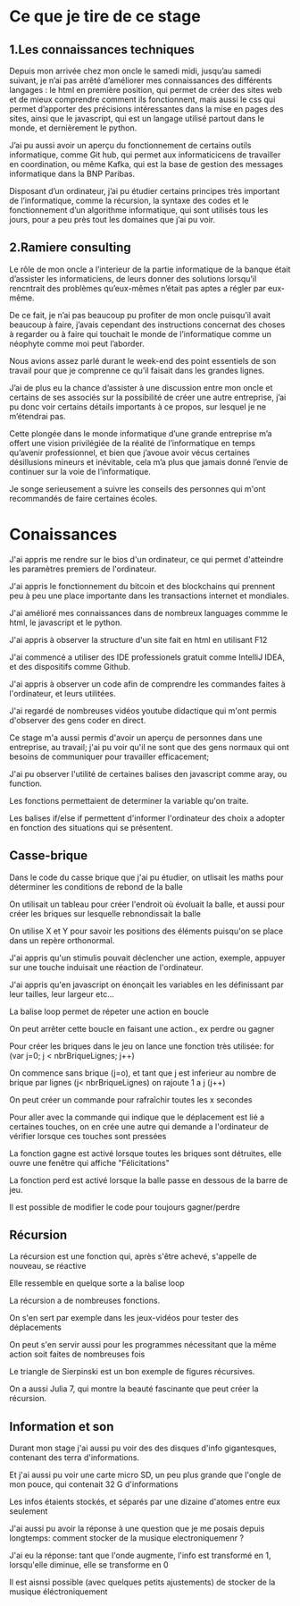 # Ce que je tire de ce stage
## 1.Les connaissances techniques
Depuis mon arrivée chez mon oncle le samedi midi, jusqu’au samedi suivant, je n’ai pas arrêté d’améliorer mes connaissances des différents langages : le html en première position, qui permet de créer des sites web et de mieux comprendre comment ils fonctionnent, mais aussi le css qui permet d’apporter des précisions intéressantes dans la mise en pages des sites, ainsi que le javascript, qui est un langage utilisé partout dans le monde, et dernièrement le python.
 
 J’ai pu aussi avoir un aperçu du fonctionnement de certains outils informatique, comme Git hub, qui permet aux informaticicens de travailler en coordination, ou même Kafka, qui est la base de gestion des messages informatique dans la BNP Paribas.
  
 Disposant d’un ordinateur, j’ai pu étudier certains principes très important de l’informatique, comme la récursion, la syntaxe des codes et le fonctionnement d’un algorithme informatique, qui sont utilisés tous les jours, pour a peu près tout les domaines que j’ai pu voir.

## 2.Ramiere consulting
Le rôle de mon oncle a l’interieur de la partie informatique de la banque était d’assister les informaticiens, de leurs donner des solutions lorsqu’il rencntrait des problèmes qu’eux-mêmes n’était pas aptes a régler par eux-même.
 
 De ce fait, je n’ai pas beaucoup pu profiter de mon oncle puisqu’il avait beaucoup à faire, j’avais cependant des instructions concernat des choses à regarder ou à faire qui touchait le monde de l’informatique comme un néophyte comme moi peut l’aborder.
  
  Nous avions assez parlé durant le week-end des point essentiels de son travail pour que je comprenne ce qu’il faisait dans les grandes lignes. 
  
  J’ai de plus eu la chance d’assister à une discussion entre mon oncle et certains de ses associés sur la possibilité de créer une autre entreprise, j’ai pu donc voir certains détails importants à ce propos, sur lesquel je ne m’étendrai pas.
   
Cette plongée dans le monde informatique d’une grande entreprise m’a offert une vision privilégiée de la réalité de l’informatique en temps qu’avenir professionnel, et bien que j’avoue avoir vécus certaines désillusions mineurs et inévitable, cela m’a plus que jamais donné l’envie de continuer sur la voie de l’informatique.
 
 Je songe serieusement a suivre les conseils des personnes qui m'ont recommandés de faire certaines écoles.
 
# Conaissances
J'ai appris me rendre sur le bios d'un ordinateur, ce qui permet d'atteindre les paramètres premiers de l'ordinateur.
 
J'ai appris le fonctionnement du bitcoin et des blockchains qui prennent peu à peu une place importante dans les transactions internet et mondiales.

J'ai amélioré mes connaissances dans de nombreux languages commme le html, le javascript et le python.
   
J'ai appris à observer la structure d'un site fait en html en utilisant F12

J'ai commencé a utiliser des IDE professionels gratuit comme IntelliJ IDEA, et des
dispositifs comme Github.

J'ai appris à observer un code afin de comprendre les commandes faites à l'ordinateur, et leurs utilitées.

J'ai regardé de nombreuses vidéos youtube didactique qui m'ont permis d'observer des gens coder en direct.

Ce stage m'a aussi permis d'avoir un aperçu de personnes dans une entreprise, au travail;
j'ai pu voir qu'il ne sont que des gens normaux qui ont besoins de communiquer pour travailler efficacement;

J'ai pu observer l'utilité de certaines balises den javascript comme aray, ou function.

Les fonctions permettaient de determiner la variable qu'on traite.

Les balises if/else if permettent d'informer l'ordinateur des choix a adopter en fonction des situations qui se présentent.

## Casse-brique

Dans le code du casse brique que j'ai pu étudier, on utlisait les maths pour déterminer les conditions de rebond de la balle

On utilisait un tableau pour créer l'endroit où évoluait la  balle, et aussi pour créer les briques sur lesquelle rebnondissait la balle

On utilise X et Y pour savoir les positions des éléments puisqu'on se place dans un repère orthonormal.

J'ai appris qu'un stimulis pouvait déclencher une action, exemple, appuyer sur une touche induisait une réaction de l'ordinateur.

J'ai appris qu'en javascript on énonçait les variables en les définissant par leur tailles, leur largeur etc...
 
La balise loop permet de répeter une action en boucle

On peut arrêter cette boucle en faisant une action., ex perdre ou gagner

Pour créer les briques dans le jeu on lance une fonction très utilisée: for (var j=0; j < nbrBriqueLignes; j++)

On commence sans brique (j=o), et tant que j est inferieur au nombre de brique par lignes (j< nbrBriqueLignes) on rajoute 1 a j (j++)

On peut créer un commande pour rafraîchir toutes les x secondes

Pour aller avec la commande qui indique que le déplacement est lié a certaines touches, on en crée une autre qui demande a l'ordinateur de vérifier lorsque ces touches sont pressées
 
La fonction gagne est activé lorsque toutes les briques sont détruites, elle ouvre une fenêtre qui affiche "Félicitations"

La fonction perd est activé lorsque la balle passe en dessous de la barre de jeu.

Il est possible de modifier le code pour toujours gagner/perdre

## Récursion

La récursion est une fonction qui, après s'être achevé, s'appelle de nouveau, se réactive

Elle ressemble en quelque sorte a la balise loop

La récursion a de nombreuses fonctions.

On s'en sert par exemple dans les jeux-vidéos pour tester des déplacements

On peut s'en servir aussi pour les programmes nécessitant que la même action soit faites de nombreuses fois

Le triangle de Sierpinski est un bon exemple de figures récursives.

On a aussi Julia 7, qui montre la beauté fascinante que peut créer la récursion.

## Information et son

Durant mon stage j'ai aussi pu voir des des disques d'info gigantesques, contenant des terra d'informations.

Et j'ai aussi pu voir une carte micro SD, un peu plus grande que l'ongle de mon pouce, qui contenait 32 G d'informations
 
Les infos étaients stockés, et séparés par une dizaine d'atomes entre eux seulement 

J'ai aussi pu avoir la réponse à une question que je me posais depuis longtemps: comment stocker de la musique electroniquemenr ?

J'ai eu la réponse: tant que l'onde augmente, l'info est transformé en 1, lorsqu'elle diminue, elle se transforme en 0

Il est aisnsi possible (avec quelques petits ajustements) de stocker de la musique éléctroniquement 
 
#
                                                                        




 
 
 
